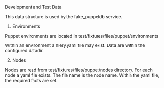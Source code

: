 Development and Test Data

This data structure is used by the fake\_puppetdb service.

1. Environments

Puppet environments are located in test/fixtures/files/puppet/environments

Within an environment a hiery.yaml file may exist.
Data are within the configured datadir.

2. Nodes

Nodes are read from test/fixtures/files/puppet/nodes directory.
For each node a yaml file exists. The file name is the node name.
Within the yaml file, the required facts are set.

